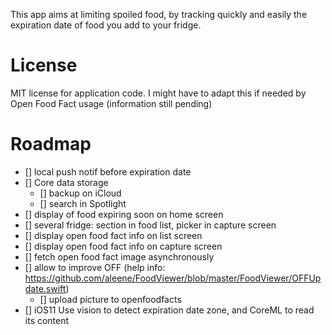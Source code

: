 This app aims at limiting spoiled food, by tracking quickly and easily the expiration date of food you add to your fridge.

# License
MIT license for application code. I might have to adapt this if needed by Open Food Fact usage (information still pending)

# Roadmap
- [] local push notif before expiration date
- [] Core data storage
    - [] backup on iCloud
    - [] search in Spotlight
- [] display of food expiring soon on home screen
- [] several fridge: section in food list, picker in capture screen
- [] display open food fact info on list screen
- [] display open food fact info on capture screen
- [] fetch open food fact image asynchronously
- [] allow to improve OFF (help info: https://github.com/aleene/FoodViewer/blob/master/FoodViewer/OFFUpdate.swift)
    - [] upload picture to openfoodfacts
- [] iOS11 Use vision to detect expiration date zone, and CoreML to read its content
